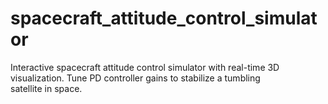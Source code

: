 # spacecraft_attitude_control_simulator
Interactive spacecraft attitude control simulator with real-time 3D visualization. Tune PD controller gains to stabilize a tumbling satellite in space.

